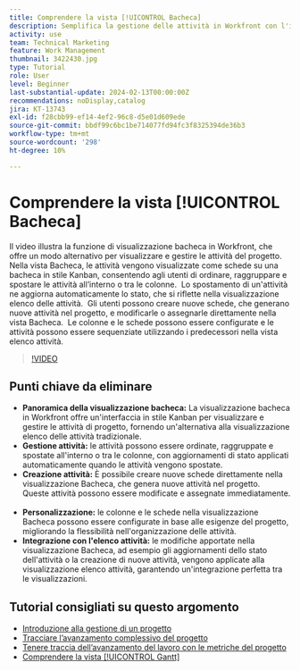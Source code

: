 ```yaml
---
title: Comprendere la vista [!UICONTROL Bacheca]
description: Semplifica la gestione delle attività in Workfront con l'interfaccia [!UICONTROL della visualizzazione &#x200B;]Bacheca [!DNL Kanban] , offrendo l'ordinamento, la creazione, la personalizzazione e l'integrazione perfetta con la visualizzazione elenco attività per un'organizzazione efficiente del progetto.
activity: use
team: Technical Marketing
feature: Work Management
thumbnail: 3422430.jpg
type: Tutorial
role: User
level: Beginner
last-substantial-update: 2024-02-13T00:00:00Z
recommendations: noDisplay,catalog
jira: KT-13743
exl-id: f28cbb99-ef14-4ef2-96c8-d5e01d609ede
source-git-commit: bbdf99c6bc1be714077fd94fc3f8325394de36b3
workflow-type: tm+mt
source-wordcount: '298'
ht-degree: 10%

---
```


# Comprendere la vista [!UICONTROL Bacheca]

Il video illustra la funzione di visualizzazione bacheca in Workfront, che offre un modo alternativo per visualizzare e gestire le attività del progetto. &#x200B; Nella vista Bacheca, le attività vengono visualizzate come schede su una bacheca in stile Kanban, consentendo agli utenti di ordinare, raggruppare e spostare le attività all’interno o tra le colonne. &#x200B; Lo spostamento di un&#39;attività ne aggiorna automaticamente lo stato, che si riflette nella visualizzazione elenco delle attività. &#x200B; Gli utenti possono creare nuove schede, che generano nuove attività nel progetto, e modificarle o assegnarle direttamente nella vista Bacheca. &#x200B; Le colonne e le schede possono essere configurate e le attività possono essere sequenziate utilizzando i predecessori nella vista elenco attività.

>[!VIDEO](https://video.tv.adobe.com/v/3422430/?quality=12&learn=on&enablevpops=1)

## Punti chiave da eliminare

* **Panoramica della visualizzazione bacheca:** La visualizzazione bacheca in Workfront offre un&#39;interfaccia in stile Kanban per visualizzare e gestire le attività di progetto, fornendo un&#39;alternativa alla visualizzazione elenco delle attività tradizionale. &#x200B;
* **Gestione attività:** le attività possono essere ordinate, raggruppate e spostate all&#39;interno o tra le colonne, con aggiornamenti di stato applicati automaticamente quando le attività vengono spostate. &#x200B;
* **Creazione attività:** È possibile creare nuove schede direttamente nella visualizzazione Bacheca, che genera nuove attività nel progetto. &#x200B; Queste attività possono essere modificate e assegnate immediatamente. &#x200B;
* **Personalizzazione:** le colonne e le schede nella visualizzazione Bacheca possono essere configurate in base alle esigenze del progetto, migliorando la flessibilità nell&#39;organizzazione delle attività. &#x200B;
* **Integrazione con l&#39;elenco attività:** le modifiche apportate nella visualizzazione Bacheca, ad esempio gli aggiornamenti dello stato dell&#39;attività o la creazione di nuove attività, vengono applicate alla visualizzazione elenco attività, garantendo un&#39;integrazione perfetta tra le visualizzazioni. &#x200B;


## Tutorial consigliati su questo argomento

* [Introduzione alla gestione di un progetto](/help/manage-work/projects/getting-started-manage-a-project.md)
* [Tracciare l’avanzamento complessivo del progetto](/help/manage-work/projects/track-overall-project-progress.md)
* [Tenere traccia dell’avanzamento del lavoro con le metriche del progetto](/help/manage-work/projects/track-work-progress-with-project-metrics.md)
* [Comprendere la vista [!UICONTROL Gantt]](/help/manage-work/projects/understand-the-gantt-view.md)
